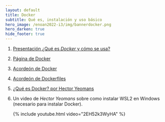 ```yaml
---
layout: default
title: Docker
subtitle: Qué es, instalación y uso básico
hero_image: /enoan2022-i3/img/bannerdocker.png 
hero_darken: true
hide_footer: true
---
```


1. [Presentación ¿Qué es *Docker* y cómo se usa?](intro-docker.slides.html)

2. [Página de Docker](https://www.docker.com)

3. [Acordeón de Docker](https://www.docker.com/sites/default/files/d8/2019-09/docker-cheat-sheet.pdf)

4. [Acordeón de Dockerfiles](https://iceburn.medium.com/dockerfile-cheat-sheet-9f52aa4a99b3)

5. [¿Qué es Docker? por Hector Yeomans](https://comunidadti.com/que-es-docker)

6. Un video de *Hector Yeomans* sobre como instalar WSL2 en Windows (necesario para instalar Docker).
   
   {% include youtube.html video="2EH52k3WyHA" %}




